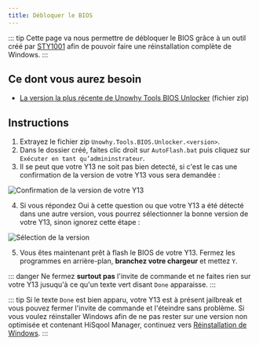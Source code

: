 ```yaml
---
title: Débloquer le BIOS
---
```


::: tip
Cette page va nous permettre de débloquer le BIOS grâce à un outil créé par [STY1001](https://github.com/sty1001) afin de pouvoir faire une réinstallation complète de Windows.
:::

## Ce dont vous aurez besoin

- [La version la plus récente de Unowhy Tools BIOS Unlocker](https://github.com/STY1001/Unowhy-Tools-BIOS-Unlocker/releases/latest) (fichier zip)

## Instructions

1. Extrayez le fichier zip `Unowhy.Tools.BIOS.Unlocker.<version>`.
2. Dans le dossier créé, faites clic droit sur `AutoFlash.bat` puis cliquez sur `Exécuter en tant qu’admininstrateur`.
3. Il se peut que votre Y13 ne soit pas bien detecté, si c'est le cas une confirmation de la version de votre Y13 vous sera demandée :

![Confirmation de la version de votre Y13](/assets/images/bios-unlocker-unsure.png)

4. Si vous répondez Oui à cette question ou que votre Y13 a été détecté dans une autre version, vous pourrez sélectionner la bonne version de votre Y13, sinon ignorez cette étape :

![Sélection de la version](/assets/images/bios-unlocker-version-selection.png)

5. Vous êtes maintenant prêt à flash le BIOS de votre Y13. Fermez les programmes en arrière-plan, **branchez votre chargeur** et mettez `Y`.

::: danger
Ne fermez **surtout pas** l'invite de commande et ne faites rien sur votre Y13 jusuqu'à ce qu'un texte vert disant `Done` apparaisse.
:::

::: tip
Si le texte `Done` est bien apparu, votre Y13 est à présent jailbreak et vous pouvez fermer l'invite de commande et l'éteindre sans problème. Si vous voulez réinstaller Windows afin de ne pas rester sur une version non optimisée et contenant HiSqool Manager, continuez vers [Réinstallation de Windows](/windows-reinstall.html).
:::